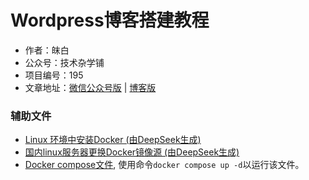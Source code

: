 # Wordpress博客搭建教程
- 作者：皌白
- 公众号：技术杂学铺
- 项目编号：195
- 文章地址：[微信公众号版](https://mp.weixin.qq.com/s/lsOcdJclHaX0yg8gnm0b4g) | [博客版](https://www.mwhitelab.com/archives/1361)

### 辅助文件
- [Linux 环境中安装Docker (由DeepSeek生成)](./install_docker.md)
- [国内linux服务器更换Docker镜像源 (由DeepSeek生成)](./docker_source.md)
- [Docker compose文件](./docker-compose.yml), 使用命令`docker compose up -d`以运行该文件。


